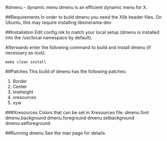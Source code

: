 #dmenu - dynamic menu
dmenu is an efficient dynamic menu for X.


##Requirements
In order to build dmenu you need the Xlib header files.
On Ubuntu, this may require installing libxinerama-dev

##Installation
Edit config.mk to match your local setup (dmenu is installed into
the /usr/local namespace by default).

Afterwards enter the following command to build and install dmenu
(if necessary as root):

    make clean install

##Patches
This build of dmenu has the following patches:
1. Border
2. Center
3. lineheight
4. xresources
5. xyw

###Xresources
Colors that can be set in Xresources file:
dmenu.font
dmenu.background
dmenu.foreground
dmenu.selbackground
dmenu.selforeground

##Running dmenu
See the man page for details.

